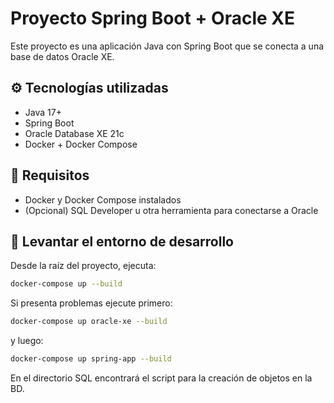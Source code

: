 # Proyecto Spring Boot + Oracle XE

Este proyecto es una aplicación Java con Spring Boot que se conecta a una base de datos Oracle XE.

## ⚙️ Tecnologías utilizadas

- Java 17+
- Spring Boot
- Oracle Database XE 21c
- Docker + Docker Compose

## 🧰 Requisitos

- Docker y Docker Compose instalados
- (Opcional) SQL Developer u otra herramienta para conectarse a Oracle

## 🚀 Levantar el entorno de desarrollo

Desde la raíz del proyecto, ejecuta:

```bash
docker-compose up --build
```

Si presenta problemas ejecute primero:
```bash
docker-compose up oracle-xe --build
```

y luego:
```bash
docker-compose up spring-app --build
```

En el directorio SQL encontrará el script para la creación de objetos en la BD.
